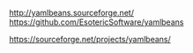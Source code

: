 
http://yamlbeans.sourceforge.net/
https://github.com/EsotericSoftware/yamlbeans


https://sourceforge.net/projects/yamlbeans/










